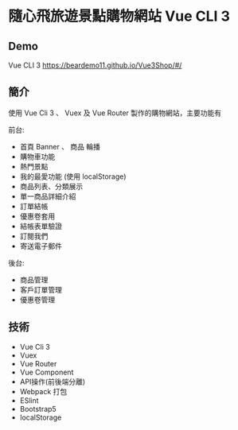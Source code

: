 # 隨心飛旅遊景點購物網站 Vue CLI 3

## Demo

Vue CLI 3
https://beardemo11.github.io/Vue3Shop/#/

## 簡介

使用 Vue Cli 3 、 Vuex 及 Vue Router 製作的購物網站，主要功能有

前台:
* 首頁 Banner 、 商品 輪播
* 購物車功能
* 熱門景點
* 我的最愛功能 (使用 localStorage)
* 商品列表、分類展示
* 單一商品詳細介紹
* 訂單結帳
* 優惠卷套用
* 結帳表單驗證
* 訂閱我們
* 寄送電子郵件

後台:
* 商品管理
* 客戶訂單管理
* 優惠卷管理

## 技術
* Vue Cli 3
* Vuex
* Vue Router
* Vue Component
* API操作(前後端分離)
* Webpack 打包
* ESlint
* Bootstrap5
* localStorage
